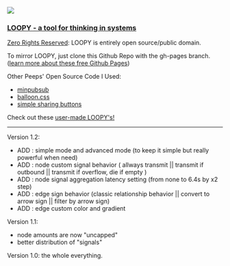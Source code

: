 ![](https://i.imgur.com/S8c7E8o.gif)

### [LOOPY - a tool for thinking in systems](http://ncase.me/loopy/)

[Zero Rights Reserved](http://creativecommons.org/publicdomain/zero/1.0/): 
LOOPY is entirely open source/public domain.

To mirror LOOPY, just clone this Github Repo with the gh-pages branch.    
([learn more about these free Github Pages](https://pages.github.com/))

Other Peeps' Open Source Code I Used:
- [minpubsub](https://github.com/daniellmb/MinPubSub)
- [balloon.css](https://kazzkiq.github.io/balloon.css/)
- [simple sharing buttons](https://simplesharingbuttons.com/)

Check out these [user-made LOOPY's!](http://ncase.me/loopy/v1.1/pages/examples)

---

Version 1.2:
- ADD : simple mode and advanced mode (to keep it simple but really powerful when need)
- ADD : node custom signal behavior ( allways transmit || transmit if outbound || transmit if overflow, die if empty )
- ADD : node signal aggregation latency setting (from none to 6.4s by x2 step)
- ADD : edge sign behavior (classic relationship behavior || convert to arrow sign || filter by arrow sign)
- ADD : edge custom color and gradient

Version 1.1:
- node amounts are now "uncapped"    
- better distribution of "signals"

Version 1.0: the whole everything.
